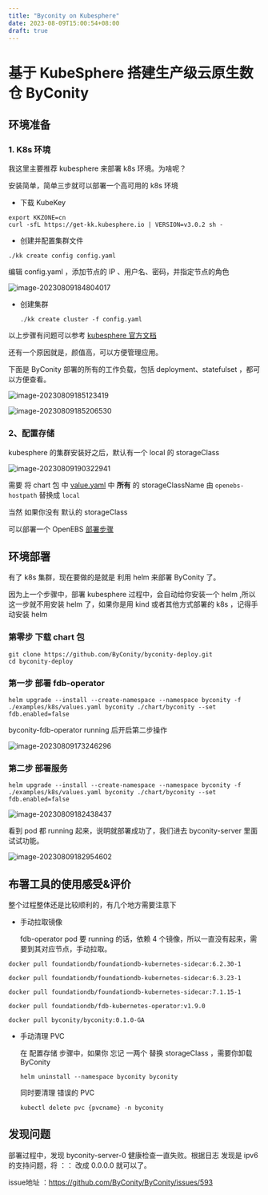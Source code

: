 ```yaml
---
title: "Byconity on Kubesphere"
date: 2023-08-09T15:00:54+08:00
draft: true
---
```


# 基于 KubeSphere 搭建生产级云原生数仓 ByConity 

## 环境准备

### 1.  K8s 环境

我这里主要推荐 kubesphere 来部署 k8s 环境。为啥呢？

安装简单，简单三步就可以部署一个高可用的 k8s 环境

* 下载 KubeKey

```shell
export KKZONE=cn
curl -sfL https://get-kk.kubesphere.io | VERSION=v3.0.2 sh -
```

* 创建并配置集群文件

```shell
./kk create config config.yaml
```

编辑 config.yaml ，添加节点的 IP 、用户名、密码，并指定节点的角色

![image-20230809184804017](https://zhuyaguang-1308110266.cos.ap-shanghai.myqcloud.com/img/image-20230809184804017.png)

* 创建集群

  ```shell
  ./kk create cluster -f config.yaml
  ```



以上步骤有问题可以参考 [kubesphere 官方文档](https://www.kubesphere.io/zh/docs/v3.3/installing-on-linux/introduction/multioverview/)



还有一个原因就是，颜值高，可以方便管理应用。

下面是 ByConity 部署的所有的工作负载，包括 deployment、statefulset ，都可以方便查看。

![image-20230809185123419](https://zhuyaguang-1308110266.cos.ap-shanghai.myqcloud.com/img/image-20230809185123419.png)

![image-20230809185206530](https://zhuyaguang-1308110266.cos.ap-shanghai.myqcloud.com/img/image-20230809185206530.png)



### 2、配置存储

kubesphere 的集群安装好之后，默认有一个 local 的 storageClass

![image-20230809190322941](https://zhuyaguang-1308110266.cos.ap-shanghai.myqcloud.com/img/image-20230809190322941.png)

 

需要 将 chart 包 中 [value.yaml](https://github.com/ByConity/byconity-deploy/blob/master/examples/k8s/values.yaml) 中 **所有** 的 storageClassName 由 ``openebs-hostpath``  替换成 `local`



当然 如果你没有 默认的  storageClass

可以部署一个  OpenEBS  [部署步骤](https://openebs.io/docs/user-guides/localpv-hostpath)



## 环境部署

有了 k8s 集群，现在要做的是就是 利用 helm 来部署 ByConity 了。

因为上一个步骤中，部署 kubesphere 过程中，会自动给你安装一个 helm ,所以这一步就不用安装 helm 了，如果你是用 kind 或者其他方式部署的 k8s ，记得手动安装 helm

### 第零步 下载 chart 包

```shell
git clone https://github.com/ByConity/byconity-deploy.git
cd byconity-deploy
```



### 第一步 部署 fdb-operator

```shell
helm upgrade --install --create-namespace --namespace byconity -f ./examples/k8s/values.yaml byconity ./chart/byconity --set fdb.enabled=false
```



byconity-fdb-operator running 后开启第二步操作

![image-20230809173246296](https://zhuyaguang-1308110266.cos.ap-shanghai.myqcloud.com/img/image-20230809173246296.png)

### 第二步 部署服务

```shell
helm upgrade --install --create-namespace --namespace byconity -f ./examples/k8s/values.yaml byconity ./chart/byconity --set fdb.enabled=false
```



![image-20230809182438437](https://zhuyaguang-1308110266.cos.ap-shanghai.myqcloud.com/img/image-20230809182438437.png)



看到 pod 都 running 起来，说明就部署成功了，我们进去 byconity-server 里面试试功能。

![image-20230809182954602](https://zhuyaguang-1308110266.cos.ap-shanghai.myqcloud.com/img/image-20230809182954602.png)



## 布署工具的使用感受&评价

整个过程整体还是比较顺利的，有几个地方需要注意下

* 手动拉取镜像

   fdb-operator pod 要 running 的话，依赖 4 个镜像，所以一直没有起来，需要到其对应节点，手动拉取。

```
docker pull foundationdb/foundationdb-kubernetes-sidecar:6.2.30-1

docker pull foundationdb/foundationdb-kubernetes-sidecar:6.3.23-1

docker pull foundationdb/foundationdb-kubernetes-sidecar:7.1.15-1

docker pull foundationdb/fdb-kubernetes-operator:v1.9.0

docker pull byconity/byconity:0.1.0-GA
```

* 手动清理 PVC

  在 配置存储 步骤中，如果你 忘记 一两个 替换 storageClass ，需要你卸载 ByConity

  ```shell
  helm uninstall --namespace byconity byconity
  ```

  同时要清理 错误的 PVC

  ```shell
  kubectl delete pvc {pvcname} -n byconity
  ```

  

## 发现问题

部署过程中，发现 byconity-server-0 健康检查一直失败。根据日志 发现是 ipv6 的支持问题，将 ：： 改成 0.0.0.0 就可以了。

issue地址 ：https://github.com/ByConity/ByConity/issues/593
